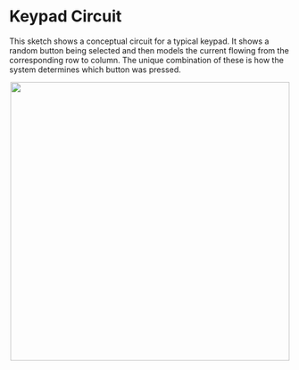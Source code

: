 # Keypad Circuit

This sketch shows a conceptual circuit for a typical keypad. It shows a random button being selected and then models the current flowing from the corresponding row to column. The unique combination of these is how the system determines which button was pressed.

<p align="center">
<a href="https://youtube.com/shorts/zlAuYCU7QLo?feature=share"><img src="https://user-images.githubusercontent.com/89677321/214132845-c3cbb31e-ca4a-4c71-96b2-5766aff5fbc2.png" width="500" /></a>
  </p>
